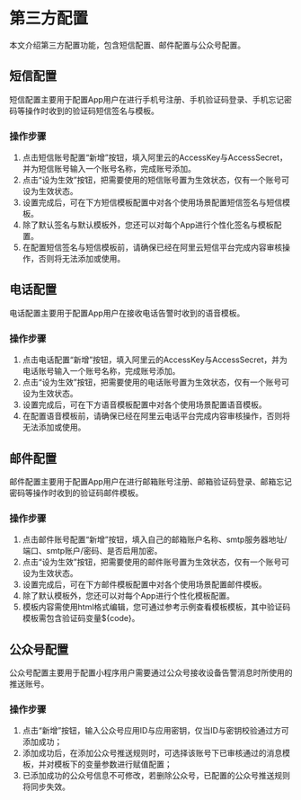 # 第三方配置

本文介绍第三方配置功能，包含短信配置、邮件配置与公众号配置。

## **短信配置**

短信配置主要用于配置App用户在进行手机号注册、手机验证码登录、手机忘记密码等操作时收到的验证码短信签名与模板。

### **操作步骤**

1. 点击短信账号配置“新增”按钮，填入阿里云的AccessKey与AccessSecret，并为短信账号输入一个账号名称，完成账号添加。
2. 点击“设为生效”按钮，把需要使用的短信账号置为生效状态，仅有一个账号可设为生效状态。
3. 设置完成后，可在下方短信模板配置中对各个使用场景配置短信签名与短信模板。
4. 除了默认签名与默认模板外，您还可以对每个App进行个性化签名与模板配置。
5. 在配置短信签名与短信模板前，请确保已经在阿里云短信平台完成内容审核操作，否则将无法添加或使用。



## **电话配置**

电话配置主要用于配置App用户在接收电话告警时收到的语音模板。

### **操作步骤**

1. 点击电话配置“新增”按钮，填入阿里云的AccessKey与AccessSecret，并为电话账号输入一个账号名称，完成账号添加。
2. 点击“设为生效”按钮，把需要使用的电话账号置为生效状态，仅有一个账号可设为生效状态。
3. 设置完成后，可在下方语音模板配置中对各个使用场景配置语音模板。
5. 在配置语音模板前，请确保已经在阿里云电话平台完成内容审核操作，否则将无法添加或使用。




## **邮件配置**

邮件配置主要用于配置App用户在进行邮箱账号注册、邮箱验证码登录、邮箱忘记密码等操作时收到的验证码邮件模板。

### **操作步骤**

1. 点击邮件账号配置“新增”按钮，填入自己的邮箱账户名称、smtp服务器地址/端口、smtp账户/密码、是否启用加密。
2. 点击“设为生效”按钮，把需要使用的邮件账号置为生效状态，仅有一个账号可设为生效状态。
3. 设置完成后，可在下方邮件模板配置中对各个使用场景配置邮件模板。
4. 除了默认模板外，您还可以对每个App进行个性化模板配置。
5. 模板内容需使用html格式编辑，您可通过参考示例查看模板模板，其中验证码模板需包含验证码变量${code}。



## **公众号配置**

公众号配置主要用于配置小程序用户需要通过公众号接收设备告警消息时所使用的推送账号。

### **操作步骤**

1. 点击“新增”按钮，输入公众号应用ID与应用密钥，仅当ID与密钥校验通过方可添加成功；
2. 添加成功后，在添加公众号推送规则时，可选择该账号下已审核通过的消息模板，并对模板下的变量参数进行赋值配置；
3. 已添加成功的公众号信息不可修改，若删除公众号，已配置的公众号推送规则将同步失效。
